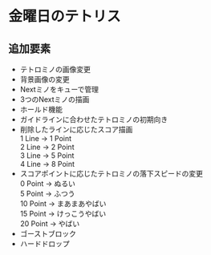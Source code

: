 # 金曜日のテトリス

## 追加要素

+ テトロミノの画像変更
+ 背景画像の変更
+ Nextミノをキューで管理
+ 3つのNextミノの描画
+ ホールド機能
+ ガイドラインに合わせたテトロミノの初期向き
+ 削除したラインに応じたスコア描画  
  1 Line -> 1 Point  
  2 Line -> 2 Point  
  3 Line -> 5 Point  
  4 Line -> 8 Point
+ スコアポイントに応じたテトロミノの落下スピードの変更  
  0  Point -> ぬるい  
  5 Point -> ふつう  
  10 Point -> まあまあやばい  
  15 Point -> けっこうやばい  
  20 Point -> やばい  
+ ゴーストブロック
+ ハードドロップ